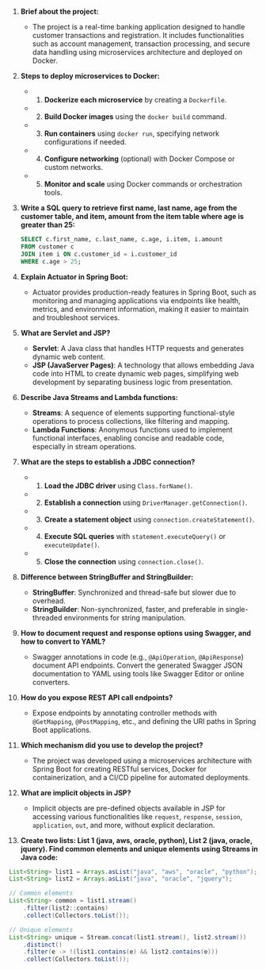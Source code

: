 
1. **Brief about the project:**
   - The project is a real-time banking application designed to handle customer transactions and registration. It includes functionalities such as account management, transaction processing, and secure data handling using microservices architecture and deployed on Docker.

2. **Steps to deploy microservices to Docker:**
   - 1. **Dockerize each microservice** by creating a `Dockerfile`.
   - 2. **Build Docker images** using the `docker build` command.
   - 3. **Run containers** using `docker run`, specifying network configurations if needed.
   - 4. **Configure networking** (optional) with Docker Compose or custom networks.
   - 5. **Monitor and scale** using Docker commands or orchestration tools.

3. **Write a SQL query to retrieve first name, last name, age from the customer table, and item, amount from the item table where age is greater than 25:**
   ```sql
   SELECT c.first_name, c.last_name, c.age, i.item, i.amount
   FROM customer c
   JOIN item i ON c.customer_id = i.customer_id
   WHERE c.age > 25;
   ```

4. **Explain Actuator in Spring Boot:**
   - Actuator provides production-ready features in Spring Boot, such as monitoring and managing applications via endpoints like health, metrics, and environment information, making it easier to maintain and troubleshoot services.

5. **What are Servlet and JSP?**
   - **Servlet**: A Java class that handles HTTP requests and generates dynamic web content.
   - **JSP (JavaServer Pages)**: A technology that allows embedding Java code into HTML to create dynamic web pages, simplifying web development by separating business logic from presentation.

6. **Describe Java Streams and Lambda functions:**
   - **Streams**: A sequence of elements supporting functional-style operations to process collections, like filtering and mapping.
   - **Lambda Functions**: Anonymous functions used to implement functional interfaces, enabling concise and readable code, especially in stream operations.

7. **What are the steps to establish a JDBC connection?**
   - 1. **Load the JDBC driver** using `Class.forName()`.
   - 2. **Establish a connection** using `DriverManager.getConnection()`.
   - 3. **Create a statement object** using `connection.createStatement()`.
   - 4. **Execute SQL queries** with `statement.executeQuery()` or `executeUpdate()`.
   - 5. **Close the connection** using `connection.close()`.

8. **Difference between StringBuffer and StringBuilder:**
   - **StringBuffer**: Synchronized and thread-safe but slower due to overhead.
   - **StringBuilder**: Non-synchronized, faster, and preferable in single-threaded environments for string manipulation.

9. **How to document request and response options using Swagger, and how to convert to YAML?**
   - Swagger annotations in code (e.g., `@ApiOperation`, `@ApiResponse`) document API endpoints. Convert the generated Swagger JSON documentation to YAML using tools like Swagger Editor or online converters.

10. **How do you expose REST API call endpoints?**
    - Expose endpoints by annotating controller methods with `@GetMapping`, `@PostMapping`, etc., and defining the URI paths in Spring Boot applications.

11. **Which mechanism did you use to develop the project?**
    - The project was developed using a microservices architecture with Spring Boot for creating RESTful services, Docker for containerization, and a CI/CD pipeline for automated deployments.

12. **What are implicit objects in JSP?**
    - Implicit objects are pre-defined objects available in JSP for accessing various functionalities like `request`, `response`, `session`, `application`, `out`, and more, without explicit declaration.

13. **Create two lists: List 1 (java, aws, oracle, python), List 2 (java, oracle, jquery). Find common elements and unique elements using Streams in Java code:**

   ```java
   List<String> list1 = Arrays.asList("java", "aws", "oracle", "python");
   List<String> list2 = Arrays.asList("java", "oracle", "jquery");

   // Common elements
   List<String> common = list1.stream()
       .filter(list2::contains)
       .collect(Collectors.toList());

   // Unique elements
   List<String> unique = Stream.concat(list1.stream(), list2.stream())
       .distinct()
       .filter(e -> !(list1.contains(e) && list2.contains(e)))
       .collect(Collectors.toList());
   ```
